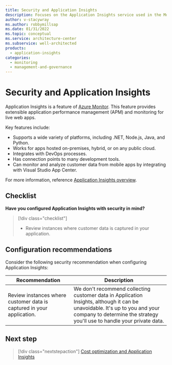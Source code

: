 ```yaml
---
title: Security and Application Insights
description: Focuses on the Application Insights service used in the Monitoring solution to provide best-practice and configuration recommendations related to Security.
author: v-stacywray
ms.author: robbymillsap
ms.date: 01/31/2022
ms.topic: conceptual
ms.service: architecture-center
ms.subservice: well-architected
products:
  - application-insights
categories:
  - monitoring
  - management-and-governance
---
```


# Security and Application Insights

Application Insights is a feature of [Azure Monitor](/azure/azure-monitor/overview). This feature provides extensible application performance management (APM) and monitoring for live web apps.

Key features include:

- Supports a wide variety of platforms, including .NET, Node.js, Java, and Python.
- Works for apps hosted on-premises, hybrid, or on any public cloud.
- Integrates with DevOps processes.
- Has connection points to many development tools.
- Can monitor and analyze customer data from mobile apps by integrating with Visual Studio App Center.

For more information, reference [Application Insights overview](/azure/azure-monitor/app/app-insights-overview).

## Checklist

**Have you configured Application Insights with security in mind?**

> [!div class="checklist"]
> - Review instances where customer data is captured in your application.

## Configuration recommendations

Consider the following security recommendation when configuring Application Insights:

|Recommendation|Description|
|--------------|-----------|
|Review instances where customer data is captured in your application.|We don't recommend collecting customer data in Application Insights, although it can be unavoidable. It's up to you and your company to determine the strategy you'll use to handle your private data.|

## Next step

> [!div class="nextstepaction"]
> [Cost optimization and Application Insights](cost-optimization.md)